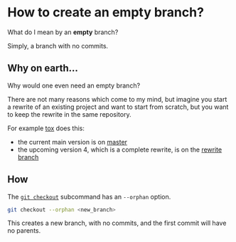 # How to create an empty branch?

What do I mean by an **empty** branch?

Simply, a branch with no commits.

## Why on earth...

Why would one even need an empty branch?

There are not many reasons which come to my mind,
but imagine you start a rewrite of an existing project and want to start from scratch,
but you want to keep the rewrite in the same repository.

For example [tox](https://github.com/tox-dev/tox) does this:
- the current main version is on [master](https://github.com/tox-dev/tox/tree/master)
- the upcoming version 4, which is a complete rewrite, is on the [rewrite branch](https://github.com/tox-dev/tox/tree/rewrite)

## How

The [`git checkout`](https://git-scm.com/docs/git-checkout#Documentation/git-checkout.txt---orphanltnewbranchgt) subcommand has an `--orphan` option.

```bash
git checkout --orphan <new_branch>
```

This creates a new branch, with no commits, and the first commit will have no parents.

